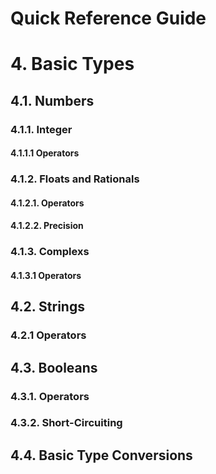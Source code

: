 Quick Reference Guide
=====================

# 4. Basic Types

## 4.1. Numbers

### 4.1.1. Integer

#### 4.1.1.1 Operators

### 4.1.2. Floats and Rationals

#### 4.1.2.1. Operators

#### 4.1.2.2. Precision

### 4.1.3. Complexs

#### 4.1.3.1 Operators

## 4.2. Strings

### 4.2.1 Operators

## 4.3. Booleans

### 4.3.1. Operators

### 4.3.2. Short-Circuiting

## 4.4. Basic Type Conversions
